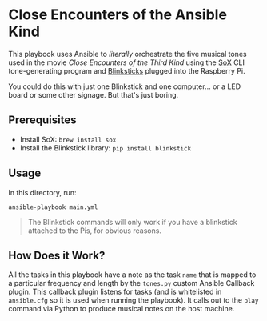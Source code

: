 # Close Encounters of the Ansible Kind

This playbook uses Ansible to _literally_ orchestrate the five musical tones used in the movie _Close Encounters of the Third Kind_ using the [SoX](http://sox.sourceforge.net) CLI tone-generating program and [Blinksticks](https://www.blinkstick.com) plugged into the Raspberry Pi.

You could do this with just one Blinkstick and one computer... or a LED board or some other signage. But that's just boring.

## Prerequisites

  - Install SoX: `brew install sox`
  - Install the Blinkstick library: `pip install blinkstick`

## Usage

In this directory, run:

    ansible-playbook main.yml

> The Blinkstick commands will only work if you have a blinkstick attached to the Pis, for obvious reasons.

## How Does it Work?

All the tasks in this playbook have a note as the task `name` that is mapped to a particular frequency and length by the `tones.py` custom Ansible Callback plugin. This callback plugin listens for tasks (and is whitelisted in `ansible.cfg` so it is used when running the playbook). It calls out to the `play` command via Python to produce musical notes on the host machine.
